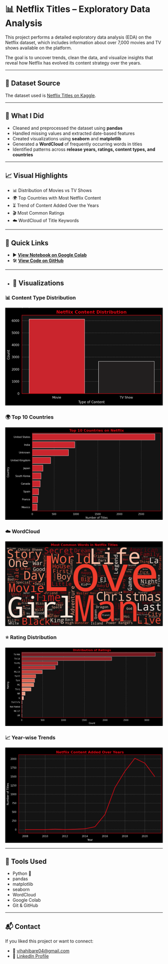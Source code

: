 # 📊 Netflix Titles – Exploratory Data Analysis

This project performs a detailed exploratory data analysis (EDA) on the Netflix dataset, which includes information about over 7,000 movies and TV shows available on the platform.

The goal is to uncover trends, clean the data, and visualize insights that reveal how Netflix has evolved its content strategy over the years.

---

## 📁 Dataset Source
The dataset used is [Netflix Titles on Kaggle](https://www.kaggle.com/shivamb/netflix-shows).

---

## 🚀 What I Did

- Cleaned and preprocessed the dataset using **pandas**
- Handled missing values and extracted date-based features
- Created visualizations using **seaborn** and **matplotlib**
- Generated a **WordCloud** of frequently occurring words in titles
- Identified patterns across **release years, ratings, content types, and countries**

---

## 📈 Visual Highlights

- 📊 Distribution of Movies vs TV Shows  
- 🌍 Top Countries with Most Netflix Content  
- ⏳ Trend of Content Added Over the Years  
- 🎬 Most Common Ratings  
- ☁️ WordCloud of Title Keywords  

---

## 📎 Quick Links

- ▶️ **[View Notebook on Google Colab](https://colab.research.google.com/drive/1941DramiiU45UUguh5j1ZxPrBSsDRLrg?usp=sharing)**
- 🛠 **[View Code on GitHub](https://github.com/Vi-haa/Netflix-EDA-Analysis)**

---

- ## 📸 Visualizations

### 📊 Content Type Distribution
![Type](./netflix-type.png)

### 🌍 Top 10 Countries
![Countries](./top-countries.png)

### ☁️ WordCloud
![WordCloud](./wordcloud.png.jpg)

### ⭐ Rating Distribution
![Ratings](./ratings.png)

### 📈 Year-wise Trends
![Trends](./trends.png)

---

## 📌 Tools Used

- Python 🐍
- pandas
- matplotlib
- seaborn
- WordCloud
- Google Colab
- Git & GitHub

---

## 📬 Contact

If you liked this project or want to connect:

- 📧 vihahibare04@gmail.com 
- 🔗 [LinkedIn Profile](https://www.linkedin.com/in/viha-hibare-b081992b6/)
